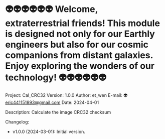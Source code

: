 👽👽👽👽👽👽 
Welcome, extraterrestrial friends! 
This module is designed not only for our Earthly engineers but also for our cosmic companions from distant galaxies. 
Enjoy exploring the wonders of our technology! 
👽👽👽👽👽👽 
======================================================================================================
Project: Cal_CRC32
Version: 1.0.0
Author:  et_wen 
E-mail:  👽<eric441151893@gmail.com>
Date: 2024-04-01

Description:
Calculate the image CRC32 checksum

Changelog:
-   v1.0.0 (2024-03-01):
        Initial version.
